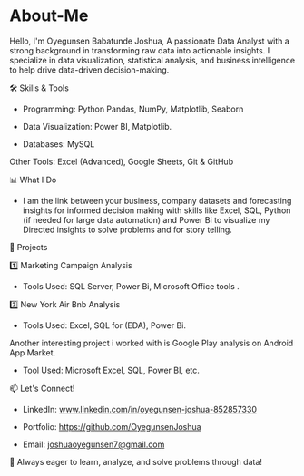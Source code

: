 # About-Me

Hello, I'm Oyegunsen Babatunde Joshua, A passionate Data Analyst with a strong background in transforming raw data into actionable insights. I specialize in data visualization, statistical analysis, and business intelligence to help drive data-driven decision-making.

🛠 Skills & Tools

- Programming: Python Pandas, NumPy, Matplotlib, Seaborn

- Data Visualization:  Power BI, Matplotlib.

- Databases: MySQL

Other Tools: Excel (Advanced), Google Sheets, Git & GitHub

📊 What I Do

- I am the link between your business, company datasets and forecasting insights for informed decision making with skills like Excel, SQL, Python (if needed for large data automation) and Power Bi to visualize my Directed insights to solve problems and for story telling.


📂 Projects


1️⃣ Marketing Campaign Analysis

- Tools Used: SQL Server, Power Bi, MIcrosoft Office tools .

2️⃣ New York Air Bnb Analysis

- Tools Used: Excel, SQL for (EDA), Power Bi.

Another interesting project i worked with is Google Play analysis on Android App Market.

- Tool Used: Microsoft Excel, SQL, Power BI, etc.

📫 Let's Connect!

- LinkedIn: www.linkedin.com/in/oyegunsen-joshua-852857330

- Portfolio: https://github.com/OyegunsenJoshua

- Email: joshuaoyegunsen7@gmail.com

🚀 Always eager to learn, analyze, and solve problems through data!

